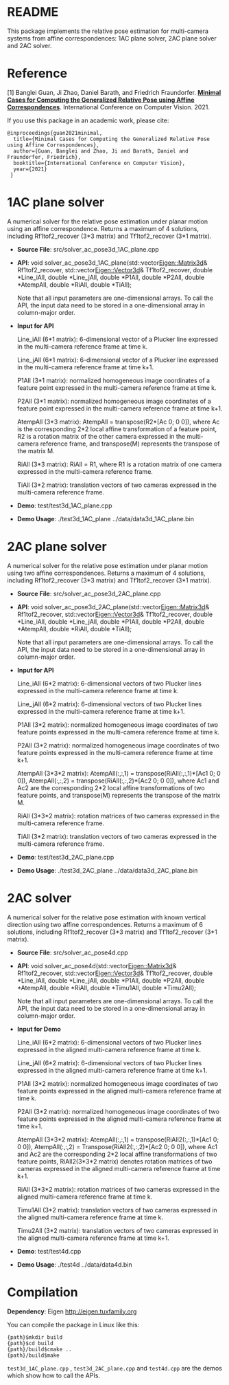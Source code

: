# README
This package implements the relative pose estimation for multi-camera systems from affine correspondences: 1AC plane solver, 2AC plane solver and 2AC solver.

# Reference

[1] Banglei Guan, Ji Zhao, Daniel Barath, and Friedrich Fraundorfer. [**Minimal Cases for Computing the Generalized Relative Pose using Affine Correspondences**](https://arxiv.org/pdf/2007.10700.pdf). International Conference on Computer Vision. 2021.

If you use this package in an academic work, please cite:

    @inproceedings{guan2021minimal,
      title={Minimal Cases for Computing the Generalized Relative Pose using Affine Correspondences},
      author={Guan, Banglei and Zhao, Ji and Barath, Daniel and Fraundorfer, Friedrich},
      booktitle={International Conference on Computer Vision},
      year={2021}
     }

# 1AC plane solver

A numerical solver for the relative pose estimation under planar motion using an affine correspondence. Returns a maximum of 4 solutions, including Rf1tof2_recover (3\*3 matrix) and Tf1tof2_recover (3\*1 matrix).
* **Source File**: src/solver_ac_pose3d_1AC_plane.cpp

* **API**: void solver_ac_pose3d_1AC_plane(std::vector<Eigen::Matrix3d>& Rf1tof2_recover,
	std::vector<Eigen::Vector3d>& Tf1tof2_recover,
	double \*Line_iAll, double \*Line_jAll, double \*P1All, double \*P2All,
	double \*AtempAll, double \*RiAll, double \*TiAll);
	
     Note that all input parameters are one-dimensional arrays. To call the API, the input data need to be stored in a one-dimensional array in column-major order.

* **Input for API**

     Line_iAll (6\*1 matrix): 6-dimensional vector of a Plucker line expressed in the multi-camera reference frame at time k.

     Line_jAll (6\*1 matrix): 6-dimensional vector of a Plucker line expressed in the multi-camera reference frame at time k+1.

     P1All (3\*1 matrix): normalized homogeneous image coordinates of a feature point expressed in the multi-camera reference frame at time k.
 
     P2All (3\*1 matrix): normalized homogeneous image coordinates of a feature point expressed in the multi-camera reference frame at time k+1.

     AtempAll (3\*3 matrix): AtempAll = transpose(R2\*[Ac 0; 0 0]), where Ac is the corresponding 2\*2 local affine transformation of a feature point, R2 is a rotation matrix of the other camera expressed in the multi-camera reference frame, and transpose(M) represents the transpose of the matrix M.

     RiAll (3\*3 matrix): RiAll = R1, where R1 is a rotation matrix of one camera expressed in the multi-camera reference frame.

     TiAll (3\*2 matrix): translation vectors of two cameras expressed in the multi-camera reference frame.

* **Demo**: test/test3d_1AC_plane.cpp

* **Demo Usage**: ./test3d_1AC_plane ../data/data3d_1AC_plane.bin


# 2AC plane solver

A numerical solver for the relative pose estimation under planar motion using two affine correspondences. Returns a maximum of 4 solutions, including Rf1tof2_recover (3\*3 matrix) and Tf1tof2_recover (3\*1 matrix).
* **Source File**: src/solver_ac_pose3d_2AC_plane.cpp

* **API**: void solver_ac_pose3d_2AC_plane(std::vector<Eigen::Matrix3d>& Rf1tof2_recover,
	std::vector<Eigen::Vector3d>& Tf1tof2_recover,
	double \*Line_iAll, double \*Line_jAll, double \*P1All, double \*P2All,
	double \*AtempAll, double \*RiAll, double \*TiAll);
     
     Note that all input parameters are one-dimensional arrays. To call the API, the input data need to be stored in a one-dimensional array in column-major order.

* **Input for API**

     Line_iAll (6\*2 matrix): 6-dimensional vectors of two Plucker lines expressed in the multi-camera reference frame at time k.

     Line_jAll (6\*2 matrix): 6-dimensional vectors of two Plucker lines expressed in the multi-camera reference frame at time k+1.

     P1All (3\*2 matrix): normalized homogeneous image coordinates of two feature points expressed in the multi-camera reference frame at time k.
 
     P2All (3\*2 matrix): normalized homogeneous image coordinates of two feature points expressed in the multi-camera reference frame at time k+1.

     AtempAll (3\*3\*2 matrix): AtempAll(:,:,1) = transpose(RiAll(:,:,1)\*[Ac1 0; 0 0]), AtempAll(:,:,2) = transpose(RiAll(:,:,2)\*[Ac2 0; 0 0]), where Ac1 and Ac2 are the corresponding 2\*2 local affine transformations of two feature points, and transpose(M) represents the transpose of the matrix M.

     RiAll (3\*3\*2 matrix): rotation matrices of two cameras expressed in the multi-camera reference frame.

     TiAll (3\*2 matrix): translation vectors of two cameras expressed in the multi-camera reference frame.

* **Demo**: test/test3d_2AC_plane.cpp

* **Demo Usage**: ./test3d_2AC_plane ../data/data3d_2AC_plane.bin


# 2AC solver

A numerical solver for the relative pose estimation with known vertical direction using two affine correspondences. Returns a maximum of 6 solutions, including Rf1tof2_recover (3\*3 matrix) and Tf1tof2_recover (3\*1 matrix).
* **Source File**: src/solver_ac_pose4d.cpp

* **API**: void solver_ac_pose4d(std::vector<Eigen::Matrix3d>& Rf1tof2_recover,
	std::vector<Eigen::Vector3d>& Tf1tof2_recover,
	double \*Line_iAll, double \*Line_jAll, double \*P1All, double \*P2All,
	double \*AtempAll, double \*RiAll, double \*Timu1All, double \*Timu2All);

     Note that all input parameters are one-dimensional arrays. To call the API, the input data need to be stored in a one-dimensional array in column-major order.

* **Input for Demo**

     Line_iAll (6\*2 matrix): 6-dimensional vectors of two Plucker lines expressed in the aligned multi-camera reference frame at time k.

     Line_jAll (6\*2 matrix): 6-dimensional vectors of two Plucker lines expressed in the aligned multi-camera reference frame at time k+1.

     P1All (3\*2 matrix): normalized homogeneous image coordinates of two feature points expressed in the aligned multi-camera reference frame at time k.
 
     P2All (3\*2 matrix): normalized homogeneous image coordinates of two feature points expressed in the aligned multi-camera reference frame at time k+1.

     AtempAll (3\*3\*2 matrix): AtempAll(:,:,1) = transpose(RiAll2(:,:,1)\*[Ac1 0; 0 0]), AtempAll(:,:,2) = Transpose(RiAll2(:,:,2)\*[Ac2 0; 0 0]), where Ac1 and Ac2 are the corresponding 2\*2 local affine transformations of two feature points, RiAll2(3\*3\*2 matrix) denotes rotation matrices of two cameras expressed in the aligned multi-camera reference frame at time k+1.

     RiAll (3\*3\*2 matrix): rotation matrices of two cameras expressed in the aligned multi-camera reference frame at time k.

     Timu1All (3\*2 matrix): translation vectors of two cameras expressed in the aligned multi-camera reference frame at time k.

     Timu2All (3\*2 matrix): translation vectors of two cameras expressed in the aligned multi-camera reference frame at time k+1.

* **Demo**: test/test4d.cpp

* **Demo Usage**: ./test4d ../data/data4d.bin

# Compilation

**Dependency**: Eigen http://eigen.tuxfamily.org

You can compile the package in Linux like this:

    {path}$mkdir build
    {path}$cd build
    {path}/build$cmake ..
    {path}/build$make

`test3d_1AC_plane.cpp` , `test3d_2AC_plane.cpp` and `test4d.cpp` are the demos which show how to call the APIs.
